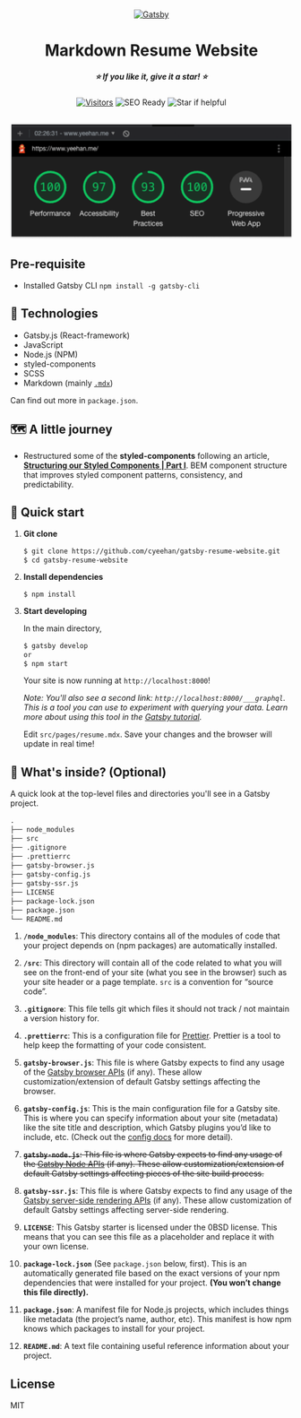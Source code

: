 #

<p align="center">
  <a href="https://www.gatsbyjs.com">
    <img alt="Gatsby" src="https://www.gatsbyjs.com/Gatsby-Monogram.svg" width="60" />
  </a>
</p>
<div align="center">
  <h1>
    Markdown Resume Website
  </h1>
  <h5>
    ⭐ If you like it, give it a star! ⭐
  </h5>
  <p>
    <a href=""><img alt="Visitors" src="https://visitor-badge.glitch.me/badge?page_id=cyeehan.38914065)"></a>
    <img alt="SEO Ready" src="https://img.shields.io/badge/SEO-Ready-success?style=flat" />
    <img alt="Star if helpful" src="https://img.shields.io/badge/⭐-If Useful-blueviolet?style=flat" />
  </p>

  <br/>
  <img alt="Gatsby" src="./img/lighthouse-results.png" width="700px" />
</div>

## Pre-requisite

- Installed Gatsby CLI `npm install -g gatsby-cli`

## 🥞 Technologies

- Gatsby.js (React-framework)
- JavaScript
- Node.js (NPM)
- styled-components
- SCSS
- Markdown (mainly [`.mdx`](https://mdxjs.com/#:~:text=MDX%20is%20an%20authorable%20format,with%20components%20a%20blast%20%F0%9F%9A%80.))

Can find out more in `package.json`.

## 🗺 A little journey

- Restructured some of the **styled-components** following an article, [**Structuring our Styled Components | Part I**](https://alanbsmith.medium.com/structuring-our-styled-components-part-i-2bf21fa64b28). BEM component structure that improves styled component patterns, consistency, and predictability.

## 🚀 Quick start

1. **Git clone**

   ```shell
   $ git clone https://github.com/cyeehan/gatsby-resume-website.git
   $ cd gatsby-resume-website
   ```

2. **Install dependencies**

   ```shell
   $ npm install
   ```

3. **Start developing**

   In the main directory,

   ```shell
   $ gatsby develop
   or
   $ npm start
   ```

   Your site is now running at `http://localhost:8000`!

   _Note: You'll also see a second link: _`http://localhost:8000/___graphql`_. This is a tool you can use to experiment with querying your data. Learn more about using this tool in the [Gatsby tutorial](https://www.gatsbyjs.com/tutorial/part-five/#introducing-graphiql)._

   Edit `src/pages/resume.mdx`. Save your changes and the browser will update in real time!

## 🧐 What's inside? (Optional)

A quick look at the top-level files and directories you'll see in a Gatsby project.

    .
    ├── node_modules
    ├── src
    ├── .gitignore
    ├── .prettierrc
    ├── gatsby-browser.js
    ├── gatsby-config.js
    ├── gatsby-ssr.js
    ├── LICENSE
    ├── package-lock.json
    ├── package.json
    └── README.md

1.  **`/node_modules`**: This directory contains all of the modules of code that your project depends on (npm packages) are automatically installed.

2.  **`/src`**: This directory will contain all of the code related to what you will see on the front-end of your site (what you see in the browser) such as your site header or a page template. `src` is a convention for “source code”.

3.  **`.gitignore`**: This file tells git which files it should not track / not maintain a version history for.

4.  **`.prettierrc`**: This is a configuration file for [Prettier](https://prettier.io/). Prettier is a tool to help keep the formatting of your code consistent.

5.  **`gatsby-browser.js`**: This file is where Gatsby expects to find any usage of the [Gatsby browser APIs](https://www.gatsbyjs.com/docs/browser-apis/) (if any). These allow customization/extension of default Gatsby settings affecting the browser.

6.  **`gatsby-config.js`**: This is the main configuration file for a Gatsby site. This is where you can specify information about your site (metadata) like the site title and description, which Gatsby plugins you’d like to include, etc. (Check out the [config docs](https://www.gatsbyjs.com/docs/gatsby-config/) for more detail).

7.  <strike>**`gatsby-node.js`**: This file is where Gatsby expects to find any usage of the [Gatsby Node APIs](https://www.gatsbyjs.com/docs/node-apis/) (if any). These allow customization/extension of default Gatsby settings affecting pieces of the site build process.</strike>

8.  **`gatsby-ssr.js`**: This file is where Gatsby expects to find any usage of the [Gatsby server-side rendering APIs](https://www.gatsbyjs.com/docs/ssr-apis/) (if any). These allow customization of default Gatsby settings affecting server-side rendering.

9.  **`LICENSE`**: This Gatsby starter is licensed under the 0BSD license. This means that you can see this file as a placeholder and replace it with your own license.

10. **`package-lock.json`** (See `package.json` below, first). This is an automatically generated file based on the exact versions of your npm dependencies that were installed for your project. **(You won’t change this file directly).**

11. **`package.json`**: A manifest file for Node.js projects, which includes things like metadata (the project’s name, author, etc). This manifest is how npm knows which packages to install for your project.

12. **`README.md`**: A text file containing useful reference information about your project.

## License

MIT
